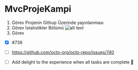 # MvcProjeKampi
1. Görev Projenin Githup Üzerinde yayınlanması
2. Görev İstatistikler Bölümü
![alt text](https://github.com/ugurtasli/MvcProjeKampi/blob/master/doc/gorev%201.png?raw=true)
3. Görev

- [x] #739
- [ ] https://github.com/octo-org/octo-repo/issues/740
- [ ] Add delight to the experience when all tasks are complete :tada:



